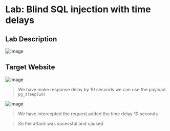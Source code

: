 # Lab: Blind SQL injection with time delays #

## Lab Description ##

![image](https://github.com/anandurdas11/Web_Securityy/assets/83402050/03c3feb9-0692-42b7-a44e-ab02ad24c2ae)


## Target Website ##

![image](https://github.com/anandurdas11/Web_Securityy/assets/83402050/dedf70bf-812d-4c6d-8595-b9c3ca5c78fb)

> We have make response delay by 10 seconds we can use the payload `pg_sleep(10)`

![image](https://github.com/anandurdas11/Web_Securityy/assets/83402050/9fe53b74-4e3e-44df-b6fe-717897549f97)

> We have intercepted the request added the time delay 10 seconds

> So the attack was sucessful and caused

